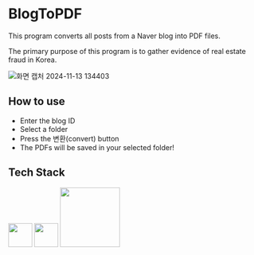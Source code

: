﻿# BlogToPDF

This program converts all posts from a Naver blog into PDF files.

The primary purpose of this program is to gather evidence of real estate fraud in Korea.

![화면 캡처 2024-11-13 134403](https://github.com/user-attachments/assets/f087bd6b-36a6-4e84-a12e-50b7259099b1)

## How to use

- Enter the blog ID
- Select a folder
- Press the 변환(convert) button
- The PDFs will be saved in your selected folder!

## Tech Stack

<img src="https://github.com/user-attachments/assets/672aa80f-bf74-4974-b87a-c6b87b4dff5f" width="48">
<img src="https://github.com/user-attachments/assets/475a134b-f6aa-44ea-893a-38edc1700b36" width="48">
<img src="https://github.com/user-attachments/assets/10a414e9-3b79-44b9-825d-ae8087eb5417" width="120">
